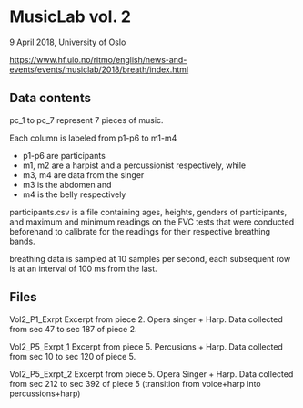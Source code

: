 MusicLab vol. 2
===============

9 April 2018, University of Oslo    

https://www.hf.uio.no/ritmo/english/news-and-events/events/musiclab/2018/breath/index.html

Data contents
--------------


pc_1 to pc_7 represent 7 pieces of music. 

Each column is labeled from p1-p6 to m1-m4
- p1-p6 are participants
- m1, m2 are a harpist and a percussionist respectively, while
- m3, m4 are data from the singer
- m3 is the abdomen and
- m4 is the belly respectively

participants.csv is a file containing ages, heights, genders of participants, and maximum and minimum readings on the FVC tests that were conducted beforehand to calibrate for the readings for their respective breathing bands.

breathing data is sampled at 10 samples per second, each subsequent row is at an interval of 100 ms from the last. 


Files
--------

Vol2_P1_Exrpt
Excerpt from piece 2. Opera singer + Harp. Data collected from sec 47 to sec 187 of piece 2.

Vol2_P5_Exrpt_1
Excerpt from piece 5. Percusions + Harp. Data collected from sec 10 to sec 120 of piece 5.

Vol2_P5_Exrpt_2
Excerpt from piece 5. Opera Singer + Harp. Data collected from sec 212 to sec 392 of piece 5 (transition from voice+harp into percussions+harp)

